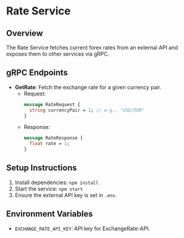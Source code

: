# Rate Service

## Overview

The Rate Service fetches current forex rates from an external API and exposes them to other services via gRPC.

## gRPC Endpoints

- **GetRate**: Fetch the exchange rate for a given currency pair.
  - Request:
    ```proto
    message RateRequest {
      string currencyPair = 1; // e.g., "USD/EUR"
    }
    ```
  - Response:
    ```proto
    message RateResponse {
      float rate = 1;
    }
    ```

## Setup Instructions

1. Install dependencies: `npm install`
2. Start the service: `npm start`
3. Ensure the external API key is set in `.env`.

## Environment Variables

- `EXCHANGE_RATE_API_KEY`: API key for ExchangeRate-API.

